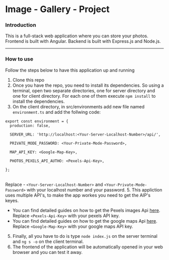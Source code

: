 # Image - Gallery - Project

### Introduction
This is a full-stack web application where you can store your photos.  
Frontend is built with Angular. Backend is built with Express.js and Node.js.
___

### How to use
Follow the steps below to have this application up and running 

1. Clone this repo
2. Once you have the repo, you need to install its dependencies. 
So using a terminal, open two separate directories, one for server directory and one for client directory. 
For each one of them execute ```npm install``` to install the dependencies.
4. On the client directory, in src/environments add new file named ```environment.ts``` and add the follwing code:
```
export const environment = {
  production: false,

  SERVER_URL: 'http://localhost:<Your-Server-Localhost-Number>/api/',

  PRIVATE_MODE_PASSWORD: <Your-Private-Mode-Password>,

  MAP_API_KEY: <Google-Map-Key>,

  PHOTOS_PEXELS_API_AUTHO: <Pexels-Api-Key>,

};
```
<br/>Replace - ```<Your-Server-Localhost-Number>``` and ```<Your-Private-Mode-Password>``` with your localhost number and your password.
5. This appliction uses multiple API's, to make the app workes you need to get the AIP's keyes.
- You can find detailed guides on how to get the Pexels images Api [here](https://www.pexels.com/api/documentation/).
<br/>Replace ```<Pexels-Api-Key>``` with your pexels API key.
- You can find detailed guides on how to get the google maps Api [here](https://developers.google.com/maps/documentation/javascript/get-api-key?hl=en#creating-api-keys).
<br/>Replace ```<Google-Map-Key>``` with your google maps API key.
5. Finally, all you have to do is type ```node index.js``` on the server terminal and ```ng s -o``` on the client terminal. 
6. The frontend of the application will be automatically opened in your web browser and you can test it away.
